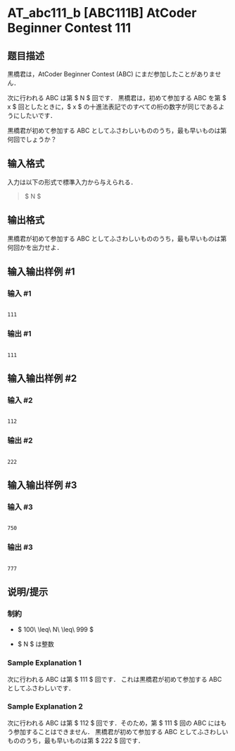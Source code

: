 # AT_abc111_b [ABC111B] AtCoder Beginner Contest 111

## 题目描述

[problemUrl]: https://atcoder.jp/contests/abc111/tasks/abc111_b

黒橋君は，AtCoder Beginner Contest (ABC) にまだ参加したことがありません．

次に行われる ABC は第 $ N $ 回です． 黒橋君は，初めて参加する ABC を第 $ x $ 回としたときに，$ x $ の十進法表記でのすべての桁の数字が同じであるようにしたいです．

黒橋君が初めて参加する ABC としてふさわしいもののうち，最も早いものは第何回でしょうか？

## 输入格式

入力は以下の形式で標準入力から与えられる．

> $ N $

## 输出格式

黒橋君が初めて参加する ABC としてふさわしいもののうち，最も早いものは第何回かを出力せよ．

## 输入输出样例 #1

### 输入 #1

```
111
```

### 输出 #1

```
111
```

## 输入输出样例 #2

### 输入 #2

```
112
```

### 输出 #2

```
222
```

## 输入输出样例 #3

### 输入 #3

```
750
```

### 输出 #3

```
777
```

## 说明/提示

### 制約

- $ 100\ \leq\ N\ \leq\ 999 $
- $ N $ は整数

### Sample Explanation 1

次に行われる ABC は第 $ 111 $ 回です． これは黒橋君が初めて参加する ABC としてふさわしいです．

### Sample Explanation 2

次に行われる ABC は第 $ 112 $ 回です．そのため，第 $ 111 $ 回の ABC にはもう参加することはできません． 黒橋君が初めて参加する ABC としてふさわしいもののうち，最も早いものは第 $ 222 $ 回です．